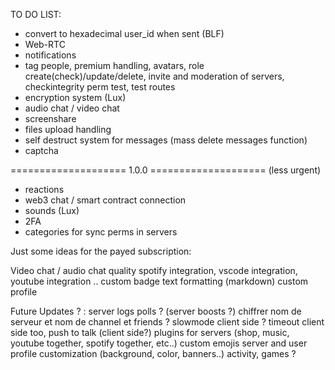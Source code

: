 TO DO LIST:

- convert to hexadecimal user_id when sent (BLF)
- Web-RTC
- notifications
- tag people, premium handling, avatars, role create(check)/update/delete, invite and moderation of servers, checkintegrity perm test, test routes
- encryption system (Lux)
- audio chat / video chat
- screenshare
- files upload handling
- self destruct system for messages (mass delete messages function)
- captcha

==================== 1.0.0 ==================== (less urgent)
- reactions
- web3 chat / smart contract connection
- sounds (Lux)
- 2FA
- categories for sync perms in servers


Just some ideas for the payed subscription:

   Video chat / audio chat quality
   spotify integration, vscode integration, youtube integration ..
   custom badge 
   text formatting (markdown)
   custom profile

Future Updates ? :
   server logs
   polls ?
   (server boosts ?)
   chiffrer nom de serveur et nom de channel et friends ?
   slowmode client side ? timeout client side too, push to talk (client side?)
   plugins for servers (shop, music, youtube together, spotify together, etc..)
   custom emojis
   server and user profile customization (background, color, banners..)
   activity, games ?